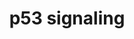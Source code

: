 ---
annotations:
- id: PW:0000718
  parent: regulatory pathway
  type: Pathway Ontology
  value: p53 signaling pathway
authors:
- Lindarieswijk
- MaintBot
- Egonw
- Jmelius
- Fehrhart
description: http://www.kegg.jp/ (mmu04115)  p53 activation is induced by a number
  of stress signals, including DNA damage, oxidative stress and activated oncogenes.
  The p53 protein is employed as a transcriptional activator of p53-regulated genes.
  This results in three major outputs; cell cycle arrest, cellular senescence or apoptosis.
  Other p53-regulated gene functions communicate with adjacent cells, repair the damaged
  DNA or set up positive and negative feedback loops that enhance or attenuate the
  functions of the p53 protein and integrate these stress responses with other signal
  transduction pathways.
last-edited: 2016-08-01
organisms:
- Mus musculus
redirect_from:
- /index.php/Pathway:WP2902
- /instance/WP2902
revision: null
schema-jsonld:
- '@context': https://schema.org/
  '@id': https://wikipathways.github.io/pathways/WP2902.html
  '@type': Dataset
  creator:
    '@type': Organization
    name: WikiPathways
  description: http://www.kegg.jp/ (mmu04115)  p53 activation is induced by a number
    of stress signals, including DNA damage, oxidative stress and activated oncogenes.
    The p53 protein is employed as a transcriptional activator of p53-regulated genes.
    This results in three major outputs; cell cycle arrest, cellular senescence or
    apoptosis. Other p53-regulated gene functions communicate with adjacent cells,
    repair the damaged DNA or set up positive and negative feedback loops that enhance
    or attenuate the functions of the p53 protein and integrate these stress responses
    with other signal transduction pathways.
  keywords:
  - Apaf1
  - Atm
  - Atr
  - Bai1
  - Bax
  - Bbc3
  - Bid
  - Casp3
  - Casp8
  - Casp9
  - Ccnb1
  - Ccnb2
  - Ccnb3
  - Ccnd1
  - Ccnd2
  - Ccnd3
  - Ccne1
  - Ccne2
  - Ccng1
  - Ccng2
  - Cd82
  - Cdk1
  - Cdk2
  - Cdk4
  - Cdk6
  - Cdkn1a
  - Cdkn2a
  - Chek1
  - Chek2
  - Cycs
  - Cyct
  - Ddb2
  - Ei24
  - Fas
  - Gadd45a
  - Gadd45b
  - Gadd45g
  - Gm5593
  - Gtse1
  - Igf1
  - Igfbp3
  - Mdm2
  - Mdm4
  - Perp
  - Pidd1
  - Pmaip1
  - Ppm1d
  - Pten
  - Rchy1
  - Rfwd2
  - Rprm
  - Rrm2
  - Rrm2b
  - Serpinb5
  - Serpine1
  - Sesn1
  - Sesn2
  - Sesn3
  - Sfn
  - Shisa5
  - Siah1a
  - Siah1b
  - Steap3
  - Thbs1
  - Trp53
  - Trp73
  - Tsc2
  - Zmat3
  - mmu-let-7b-5p
  - mmu-miR-103a-3p
  - mmu-miR-122-5p
  - mmu-miR-124-3p
  - mmu-miR-145a-5p
  - mmu-miR-149-5p
  - mmu-miR-15a-5p
  - mmu-miR-16-5p
  - mmu-miR-17-5p
  - mmu-miR-181a-5p
  - mmu-miR-181b-5p
  - mmu-miR-18a-5p
  - mmu-miR-195a-5p
  - mmu-miR-19b-3p
  - mmu-miR-1a-3p
  - mmu-miR-20a-5p
  - mmu-miR-21-5p
  - mmu-miR-216a-5p
  - mmu-miR-217-5p
  - mmu-miR-21a-5p
  - mmu-miR-223-3p
  - mmu-miR-24-3p
  - mmu-miR-291a-3p
  - mmu-miR-291b-3p
  - mmu-miR-294-3p
  - mmu-miR-295-3p
  - mmu-miR-297a-5p
  - mmu-miR-29b-3p
  - mmu-miR-301b-3p
  - mmu-miR-302d-3p
  - mmu-miR-30e-5p
  - mmu-miR-340-5p
  - mmu-miR-34b-5p
  - mmu-miR-362-5p
  - mmu-miR-425-5p
  - mmu-miR-449a-5p
  - mmu-miR-486-5p
  - mmu-miR-503-5p
  - mmu-miR-758-3p
  - mmu-miR-7b-5p
  - mmu-miR-9-5p
  license: CC0
  name: p53 signaling
seo: CreativeWork
title: p53 signaling
wpid: WP2902
---